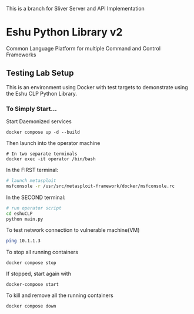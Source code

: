 This is a branch for Sliver Server and API Implementation

# Eshu Python Library v2

Common Language Platform for multiple Command and Control Frameworks

## Testing Lab Setup

This is an environment using Docker with test targets to
demonstrate using the Eshu CLP Python Library.

### To Simply Start...

Start Daemonized services

```console
docker compose up -d --build
```

Then launch into the operator machine
```console
# In two separate terminals
docker exec -it operator /bin/bash
```

In the FIRST terminal:
```bash
# launch metasploit
msfconsole -r /usr/src/metasploit-framework/docker/msfconsole.rc
```

In the SECOND terminal:
```bash
# run operator script
cd eshuCLP
python main.py
```

To test network connection to vulnerable machine(VM)
```bash
ping 10.1.1.3
```

To stop all running containers
```console
docker compose stop
```

If stopped, start again with
```console
docker-compose start
```

To kill and remove all the running containers
```console
docker compose down
```